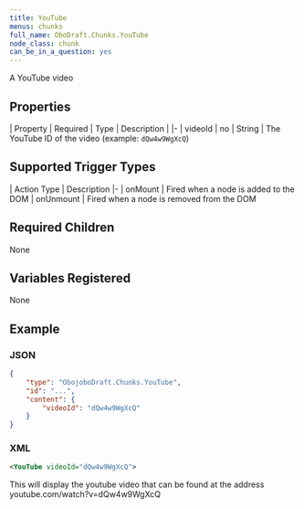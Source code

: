 ```yaml
---
title: YouTube
menus: chunks
full_name: OboDraft.Chunks.YouTube
node_class: chunk
can_be_in_a_question: yes
---
```

A YouTube video

## Properties

| Property | Required | Type | Description |
|-
| videoId | no | String | The YouTube ID of the video (example: `dQw4w9WgXcQ`)

## Supported Trigger Types

| Action Type | Description
|-
| onMount | Fired when a node is added to the DOM
| onUnmount | Fired when a node is removed from the DOM

## Required Children

None

## Variables Registered

None

## Example

### JSON

```json
{
	"type": "ObojoboDraft.Chunks.YouTube",
	"id": "...",
	"content": {
		"videoId": "dQw4w9WgXcQ"
	}
}
```

### XML

```xml
<YouTube videoId="dQw4w9WgXcQ">
```

This will display the youtube video that can be found at the address youtube.com/watch?v=dQw4w9WgXcQ
